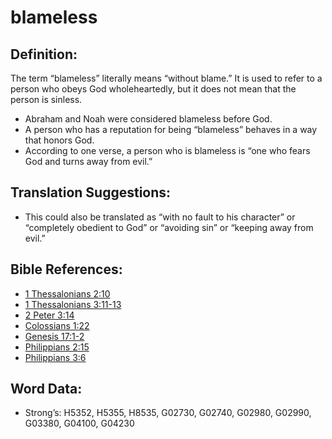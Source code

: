 # blameless

## Definition:

The term “blameless” literally means “without blame.” It is used to refer to a person who obeys God wholeheartedly, but it does not mean that the person is sinless.

* Abraham and Noah were considered blameless before God.
* A person who has a reputation for being “blameless” behaves in a way that honors God.
* According to one verse, a person who is blameless is “one who fears God and turns away from evil.”

## Translation Suggestions:

* This could also be translated as “with no fault to his character” or “completely obedient to God” or “avoiding sin” or “keeping away from evil.”

## Bible References:

* [1 Thessalonians 2:10](rc://en/tn/help/1th/02/10)
* [1 Thessalonians 3:11-13](rc://en/tn/help/1th/03/11)
* [2 Peter 3:14](rc://en/tn/help/2pe/03/14)
* [Colossians 1:22](rc://en/tn/help/col/01/22)
* [Genesis 17:1-2](rc://en/tn/help/gen/17/01)
* [Philippians 2:15](rc://en/tn/help/php/02/15)
* [Philippians 3:6](rc://en/tn/help/php/03/06)

## Word Data:

* Strong’s: H5352, H5355, H8535, G02730, G02740, G02980, G02990, G03380, G04100, G04230
